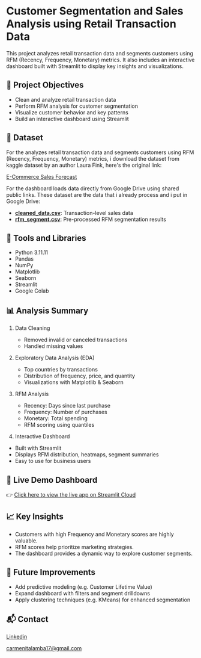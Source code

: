# Customer Segmentation and Sales Analysis using Retail Transaction Data

This project analyzes retail transaction data and segments customers using RFM (Recency, Frequency, Monetary) metrics. It also includes an interactive dashboard built with Streamlit to display key insights and visualizations.

## 📌 Project Objectives
- Clean and analyze retail transaction data
- Perform RFM analysis for customer segmentation
- Visualize customer behavior and key patterns
- Build an interactive dashboard using Streamlit

## 📁 Dataset

For the analyzes retail transaction data and segments customers using RFM (Recency, Frequency, Monetary) metrics, i download the dataset from kaggle dataset by an author Laura Fink, here's the original link:

[E-Commerce Sales Forecast](https://www.kaggle.com/code/allunia/e-commerce-sales-forecast/input?select=data.csv)

For the dashboard loads data directly from Google Drive using shared public links. These dataset are the data that i already process and i put in Google Drive:

- **[cleaned_data.csv](https://drive.google.com/file/d/1_zEIUvWkEo53Ejzdr4zhB4O8U76vhMmN/view?usp=sharing)**: Transaction-level sales data 
- **[rfm_segment.csv](https://drive.google.com/file/d/1lhBDx7Wk_6btlPQ4b1K80ZvQRJ0XaF8G/view?usp=sharing)**: Pre-processed RFM segmentation results

## 🧰 Tools and Libraries
- Python 3.11.11
- Pandas
- NumPy
- Matplotlib
- Seaborn
- Streamlit
- Google Colab

## 📊 Analysis Summary
1. Data Cleaning
    - Removed invalid or canceled transactions
    - Handled missing values
    
2. Exploratory Data Analysis (EDA)
    - Top countries by transactions
    - Distribution of frequency, price, and quantity
    - Visualizations with Matplotlib & Seaborn
    
3. RFM Analysis
    - Recency: Days since last purchase
    - Frequency: Number of purchases
    - Monetary: Total spending
    - RFM scoring using quantiles

4. Interactive Dashboard
  - Built with Streamlit
  - Displays RFM distribution, heatmaps, segment summaries
  - Easy to use for business users

## 🔗 Live Demo Dashboard 

👉 [Click here to view the live app on Streamlit Cloud](https://customer-segmentationdashboard.streamlit.app/)


## 📈 Key Insights
- Customers with high Frequency and Monetary scores are highly valuable.
- RFM scores help prioritize marketing strategies.
- The dashboard provides a dynamic way to explore customer segments.

## 📌 Future Improvements
- Add predictive modeling (e.g. Customer Lifetime Value)
- Expand dashboard with filters and segment drilldowns
- Apply clustering techniques (e.g. KMeans) for enhanced segmentation

## 📬 Contact
[Linkedin](https://www.linkedin.com/in/carmenita-lamba-6a7555220/)

carmenitalamba17@gmail.com
